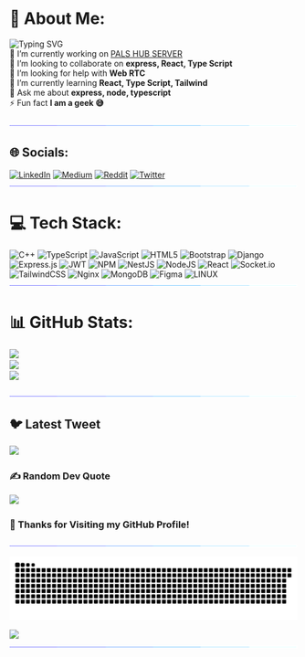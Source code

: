 # 💫 About Me:
![Typing SVG](https://readme-typing-svg.demolab.com?font=fira+code&weight=600&size=29&duration=4982&pause=1000&color=42E4F7&background=FFFFFF00&width=435&lines=Sandeep+Behera+......)
<br>
🔭 I’m currently working on [PALS HUB SERVER](https://github.com/itxsoumya/pals_hub_server)<br>👯 I’m looking to collaborate on **express, React, Type Script**<br>🤝 I’m looking for help with **Web RTC**<br>🌱 I’m currently learning **React, Type Script, Tailwind**<br>💬 Ask me about **express, node, typescript**<br>⚡ Fun fact **I am a geek 😅**

![](./stuffs/line.gif)

## 🌐 Socials:
 [![LinkedIn](https://img.shields.io/badge/LinkedIn-%230077B5.svg?logo=linkedin&logoColor=white)](https://www.linkedin.com/in/sandeepbehera16/) [![Medium](https://img.shields.io/badge/Medium-12100E?logo=medium&logoColor=white)](https://medium.com/@sandy0223) [![Reddit](https://img.shields.io/badge/Reddit-%23FF4500.svg?logo=Reddit&logoColor=white)](https://reddit.com/user/sandy02233) [![Twitter](https://img.shields.io/badge/Twitter-%231DA1F2.svg?logo=Twitter&logoColor=white)](https://twitter.com/Sandeep__03) 
![](./stuffs/line.gif)
# 💻 Tech Stack:
![C++](https://img.shields.io/badge/c++-%2300599C.svg?style=for-the-badge&logo=c%2B%2B&logoColor=white) ![TypeScript](https://img.shields.io/badge/typescript-%23007ACC.svg?style=for-the-badge&logo=typescript&logoColor=white) ![JavaScript](https://img.shields.io/badge/javascript-%23323330.svg?style=for-the-badge&logo=javascript&logoColor=%23F7DF1E) ![HTML5](https://img.shields.io/badge/html5-%23E34F26.svg?style=for-the-badge&logo=html5&logoColor=white) ![Bootstrap](https://img.shields.io/badge/bootstrap-%23563D7C.svg?style=for-the-badge&logo=bootstrap&logoColor=white) ![Django](https://img.shields.io/badge/django-%23092E20.svg?style=for-the-badge&logo=django&logoColor=white) ![Express.js](https://img.shields.io/badge/express.js-%23404d59.svg?style=for-the-badge&logo=express&logoColor=%2361DAFB) ![JWT](https://img.shields.io/badge/JWT-black?style=for-the-badge&logo=JSON%20web%20tokens) ![NPM](https://img.shields.io/badge/NPM-%23000000.svg?style=for-the-badge&logo=npm&logoColor=white) ![NestJS](https://img.shields.io/badge/nestjs-%23E0234E.svg?style=for-the-badge&logo=nestjs&logoColor=white) ![NodeJS](https://img.shields.io/badge/node.js-6DA55F?style=for-the-badge&logo=node.js&logoColor=white) ![React](https://img.shields.io/badge/react-%2320232a.svg?style=for-the-badge&logo=react&logoColor=%2361DAFB) ![Socket.io](https://img.shields.io/badge/Socket.io-black?style=for-the-badge&logo=socket.io&badgeColor=010101) ![TailwindCSS](https://img.shields.io/badge/tailwindcss-%2338B2AC.svg?style=for-the-badge&logo=tailwind-css&logoColor=white) ![Nginx](https://img.shields.io/badge/nginx-%23009639.svg?style=for-the-badge&logo=nginx&logoColor=white) ![MongoDB](https://img.shields.io/badge/MongoDB-%234ea94b.svg?style=for-the-badge&logo=mongodb&logoColor=white) 	![Figma](https://img.shields.io/badge/figma-%23F24E1E.svg?style=for-the-badge&logo=figma&logoColor=white) ![LINUX](https://img.shields.io/badge/Linux-FCC624?style=for-the-badge&logo=linux&logoColor=black)
![](./stuffs/line.gif)

# 📊 GitHub Stats:
![](https://github-readme-stats.vercel.app/api?username=itxsoumya&theme=dark&hide_border=true&include_all_commits=false&count_private=false)<br/>
![](https://github-readme-streak-stats.herokuapp.com/?user=itxsoumya&theme=dark&hide_border=true)<br/>
![](https://github-readme-stats.vercel.app/api/top-langs/?username=itxsoumya&theme=dark&hide_border=true&include_all_commits=false&count_private=false&layout=compact)


![](./stuffs/line.gif)

## 🐦 Latest Tweet
[![](https://gtce.itsvg.in/api?username=itx_soumya)](https://github.com/VishwaGauravIn/github-twitter-card-embed)

### ✍️ Random Dev Quote
![](https://quotes-github-readme.vercel.app/api?type=horizontal&theme=radical)

<!-- ### 😂 Random Dev Meme -->
<!-- <img src="https://rm.up.railway.app/" width="512px"/> -->

### 🙏 Thanks for Visiting my GitHub Profile!

![](./stuffs/line.gif)
<p align="center">
<img src="./stuffs/github-contribution.svg">
</p>

<!-- ![](./stuffs/line.gif) -->

[![](https://visitcount.itsvg.in/api?id=sandy0223&label=Profile%20Views&color=1&pretty=false)](https://visitcount.itsvg.in)
![](./stuffs/line.gif)

<!-- Proudly created with GPRM ( https://gprm.itsvg.in ) -->
